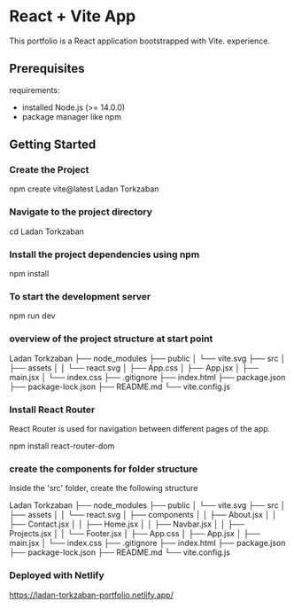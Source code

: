 # React + Vite App

This portfolio is a React application bootstrapped with Vite. experience.

## Prerequisites

requirements:

- installed Node.js (>= 14.0.0)
- package manager like npm

## Getting Started

### Create the Project

npm create vite@latest Ladan Torkzaban

### Navigate to the project directory

cd Ladan Torkzaban

### Install the project dependencies using npm

npm install

### To start the development server

npm run dev

### overview of the project structure at start point

Ladan Torkzaban
├── node_modules
├── public
│ └── vite.svg
├── src
│ ├── assets
│ │ └── react.svg
│ ├── App.css
│ ├── App.jsx
│ ├── main.jsx
│ └── index.css
├── .gitignore
├── index.html
├── package.json
├── package-lock.json
├── README.md
└── vite.config.js

### Install React Router

React Router is used for navigation between different pages of the app.

npm install react-router-dom

### create the components for folder structure 

Inside the 'src' folder, create the following structure

Ladan Torkzaban
├── node_modules
├── public
│ └── vite.svg
├── src
│ ├── assets
│ │ └── react.svg
│ ├── components
│ │ ├── About.jsx
│ │ ├── Contact.jsx
│ │ ├── Home.jsx
│ │ ├── Navbar.jsx
│ │ ├── Projects.jsx
│ │ └── Footer.jsx
│ ├── App.css
│ ├── App.jsx
│ ├── main.jsx
│ └── index.css
├── .gitignore
├── index.html
├── package.json
├── package-lock.json
├── README.md
└── vite.config.js
### Deployed with Netlify

https://ladan-torkzaban-portfolio.netlify.app/